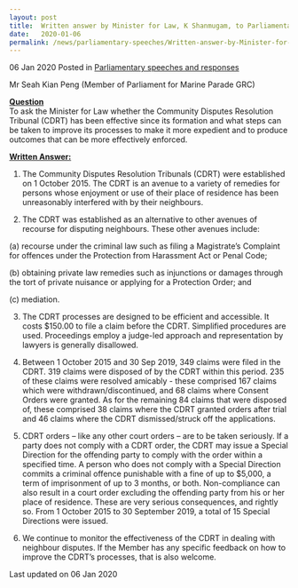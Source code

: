 ```yaml
---
layout: post
title:  Written answer by Minister for Law, K Shanmugam, to Parliamentary Question on the Community Disputes Resolution Tribunal
date:   2020-01-06
permalink: /news/parliamentary-speeches/Written-answer-by-Minister-for-Law-K-Shanmugam-to-PQ-on-Community-Disputes-Resolution-Tribunal
---
```


06 Jan 2020 Posted in [Parliamentary speeches and responses](/news/parliamentary-speeches)

Mr Seah Kian Peng (Member of Parliament for Marine Parade GRC)

**<u>Question</u>**  
To ask the Minister for Law whether the Community Disputes Resolution Tribunal (CDRT) has been effective since its formation and what steps can be taken to improve its processes to make it more expedient and to produce outcomes that can be more effectively enforced.

**<u>Written Answer:</u>**  

1. The Community Disputes Resolution Tribunals (CDRT) were established on 1 October 2015. The CDRT is an avenue to a variety of remedies for persons whose enjoyment or use of their place of residence has been unreasonably interfered with by their neighbours.

2. The CDRT was established as an alternative to other avenues of recourse for disputing neighbours. These other avenues include:
  
  (a)	recourse under the criminal law such as filing a Magistrate’s Complaint for offences under the Protection from Harassment Act or Penal Code; 
  
  (b)	obtaining private law remedies such as injunctions or damages through  the tort of private nuisance or applying for a Protection Order; and 
  
  (c)	mediation.

3. The CDRT processes are designed to be efficient and accessible. It costs $150.00 to file a claim before the CDRT. Simplified procedures are used. Proceedings employ a judge-led approach and representation by lawyers is generally disallowed.

4. Between 1 October 2015 and 30 Sep 2019, 349 claims were filed in the CDRT. 319 claims were disposed of by the CDRT within this period. 235 of these claims were resolved amicably - these comprised 167 claims which were withdrawn/discontinued, and 68 claims where Consent Orders were granted. As for the remaining 84 claims that were disposed of, these comprised 38 claims where the CDRT granted orders after trial and 46 claims where the CDRT dismissed/struck off the applications.

5. CDRT orders – like any other court orders – are to be taken seriously.  If a party does not comply with a CDRT order, the  CDRT may issue a Special Direction for the offending party to comply with the order within a specified time. A person who does not comply with a Special Direction commits a criminal offence punishable with a fine of up to $5,000, a term of imprisonment of up to 3 months, or both. Non-compliance can also result in a court order excluding the offending party from his or her place of residence. These are very serious consequences, and rightly so. From 1 October 2015 to 30 September 2019, a total of 15 Special Directions were issued. 

6. We continue to monitor the effectiveness of the CDRT in dealing with neighbour disputes. If the Member has any specific feedback on how to improve the CDRT’s processes, that is also welcome.

<p class="right-side-updated">Last updated on 06 Jan 2020</p>
